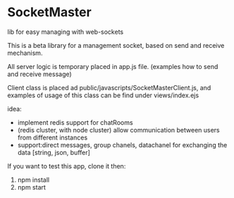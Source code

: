 # SocketMaster
lib for easy managing with web-sockets

This is a beta library for a management socket, based on send and receive mechanism.

All server logic is temporary placed in app.js file.
(examples how to send and receive message)

Client class is placed ad public/javascripts/SocketMasterClient.js,
and examples of usage of this class can be find under views/index.ejs

idea:
- implement redis support for chatRooms
- (redis cluster, with node cluster) allow communication between users from different instances
- support:direct messages, group chanels, datachanel for exchanging the data [string, json, buffer]


If you want to test this app, clone it then:

1. npm install
2. npm start


